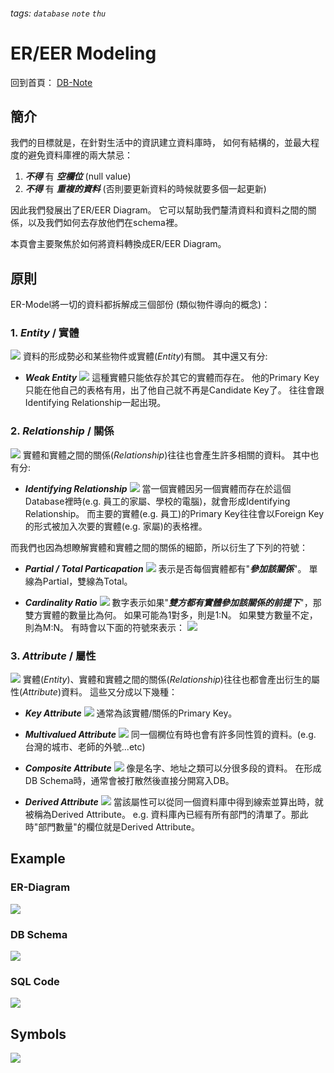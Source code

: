 ###### tags: `database` `note` `thu`


# ER/EER Modeling

回到首頁： [DB-Note](/GbetBojTSMCOFmpVUFB_TQ)
## 簡介
我們的目標就是，在針對生活中的資訊建立資料庫時， 
如何有結構的，並最大程度的避免資料庫裡的兩大禁忌：
1. ***不得*** 有 ***空欄位*** (null value)
2. ***不得*** 有 ***重複的資料*** (否則要更新資料的時候就要多個一起更新)

因此我們發展出了ER/EER Diagram。
它可以幫助我們釐清資料和資料之間的關係，以及我們如何去存放他們在schema裡。

本頁會主要聚焦於如何將資料轉換成ER/EER Diagram。

## 原則
ER-Model將一切的資料都拆解成三個部份 (類似物件導向的概念)：
### 1. ***Entity*** / 實體
![](https://i.imgur.com/Z4Y8cWc.png)
    資料的形成勢必和某些物件或實體(*Entity*)有關。
    其中還又有分:
- ***Weak Entity***
![](https://i.imgur.com/NVk0pTN.png)
這種實體只能依存於其它的實體而存在。
他的Primary Key只能在他自己的表格有用，出了他自己就不再是Candidate Key了。
往往會跟Identifying Relationship一起出現。

    
### 2. ***Relationship*** / 關係
![](https://i.imgur.com/7wkFoVd.png)
    實體和實體之間的關係(*Relationship*)往往也會產生許多相關的資料。
    其中也有分:
- ***Identifying Relationship***
![](https://i.imgur.com/vsSFWqh.png)
當一個實體因另一個實體而存在於這個Database裡時(e.g. 員工的家屬、學校的電腦)，就會形成Identifying Relationship。
而主要的實體(e.g. 員工)的Primary Key往往會以Foreign Key的形式被加入次要的實體(e.g. 家屬)的表格裡。

而我們也因為想瞭解實體和實體之間的關係的細節，所以衍生了下列的符號：
- ***Partial / Total Particapation***
![](https://i.imgur.com/FXZhZAT.png)
表示是否每個實體都有"***參加該關係***"。
單線為Partial，雙線為Total。

- ***Cardinality Ratio***
![](https://i.imgur.com/neOB5Am.png)
數字表示如果"***雙方都有實體參加該關係的前提下***"，那雙方實體的數量比為何。
如果可能為1對多，則是1:N。
如果雙方數量不定，則為M:N。
有時會以下面的符號來表示：
![](https://i.imgur.com/9tGtGQC.png)
  

### 3. ***Attribute*** / 屬性
![](https://i.imgur.com/nlm7bnC.png)
    實體(*Entity*)、實體和實體之間的關係(*Relationship*)往往也都會產出衍生的屬性(*Attribute*)資料。
這些又分成以下幾種：
- ***Key Attribute***
![](https://i.imgur.com/tNmn3sG.png)
通常為該實體/關係的Primary Key。

- ***Multivalued Attribute***
![](https://i.imgur.com/jxzpq8n.png)
同一個㯗位有時也會有許多同性質的資料。(e.g. 台灣的城市、老師的外號...etc)

- ***Composite Attribute***
![](https://i.imgur.com/FIcKseB.png)
像是名字、地址之類可以分很多段的資料。
在形成DB Schema時，通常會被打散然後直接分開寫入DB。


- ***Derived Attribute***
![](https://i.imgur.com/ctFTMBO.png)
當該屬性可以從同一個資料庫中得到線索並算出時，就被稱為Derived Attribute。
e.g. 資料庫內已經有所有部門的清單了。那此時"部門數量"的欄位就是Derived Attribute。






## Example
### ER-Diagram
![](https://i.imgur.com/Imz7Poe.png)

### DB Schema
![](https://i.imgur.com/ULlBx8p.png)

### SQL Code
![](https://i.imgur.com/V6ehxdb.png)



## Symbols
![](https://i.imgur.com/Z0aKA7m.png)
